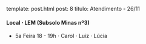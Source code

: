 template: post.html
post: 8
titulo: Atendimento - 26/11

#### Local $\cdot$ LEM (Subsolo Minas nº3)


- 5a Feira 18 - 19h $\cdot$ Carol $\cdot$ Luiz $\cdot$ Lúcia
